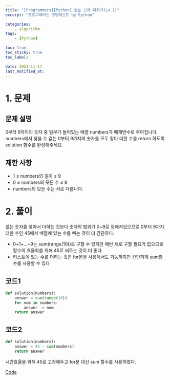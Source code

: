 ```yaml
---
title: "[Programmers][Python] 없는 숫자 더하기(Lv.1)"
excerpt: "프로그래머스 코딩테스트 by Python"

categories:
    - algorithm
tags:
    - [Python]

toc: true
toc_sticky: true
toc_label:

date: 2021-11-17
last_motified_at:
---
```


# 1. 문제

## 문제 설명
0부터 9까지의 숫자 중 일부가 들어있는 배열 numbers가 매개변수로 주어집니다. numbers에서 찾을 수 없는 0부터 9까지의 숫자를 모두 찾아 더한 수를 return 하도록 solution 함수를 완성해주세요.

## 제한 사항
- 1 ≤ numbers의 길이 ≤ 9
- 0 ≤ numbers의 모든 수 ≤ 9
- numbers의 모든 수는 서로 다릅니다.

# 2. 풀이
없는 숫자를 찾아서 더하는 것보다 숫자의 범위가 0~9로 정해져있으므로 0부터 9까지 더한 수인 45에서 배열에 있는 수를 빼는 것이 더 간단하다.
- 0+1+…+9는 sum(range(10))로 구할 수 있지만 매번 새로 구할 필요가 없으므로 함수의 효율화를 위해 45로 써주는 것이 더 좋다
- 리스트에 있는 수를 더하는 것은 for문을 사용해서도 가능하지만 간단하게 sum함수를 사용할 수 있다

## 코드1
```py
def solution(numbers):
    answer = sum(range(10))
    for num in numbers:
        answer -= num
    return answer
```


## 코드2
```py
def solution(numbers):
    answer = 45 - sum(numbers)
    return answer
```
시간효율을 위해 45로 고정해두고 for문 대신 sum 함수를 사용하였다.

[Code](https://github.com/rim-i/algorithms/blob/main/%EC%97%86%EB%8A%94%20%EC%88%AB%EC%9E%90%20%EB%8D%94%ED%95%98%EA%B8%B0.ipynb)
